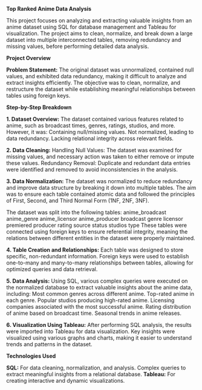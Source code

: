 **Top Ranked Anime Data Analysis**

This project focuses on analyzing and extracting valuable insights from an anime dataset using SQL for database management and Tableau for visualization. The project aims to clean, normalize, and break down a large dataset into multiple interconnected tables, removing redundancy and missing values, before performing detailed data analysis.

**Project Overview**

**Problem Statement:**
The original dataset was unnormalized, contained null values, and exhibited data redundancy, making it difficult to analyze and extract insights efficiently. The objective was to clean, normalize, and restructure the dataset while establishing meaningful relationships between tables using foreign keys.

**Step-by-Step Breakdown**

**1. Dataset Overview:**
The dataset contained various features related to anime, such as broadcast times, genres, ratings, studios, and more. However, it was:
Containing null/missing values.
Not normalized, leading to data redundancy.
Lacking relational integrity across relevant fields.

**2. Data Cleaning:**
Handling Null Values: The dataset was examined for missing values, and necessary action was taken to either remove or impute these values.
Redundancy Removal: Duplicate and redundant data entries were identified and removed to avoid inconsistencies in the analysis.

**3. Data Normalization:**
The dataset was normalized to reduce redundancy and improve data structure by breaking it down into multiple tables. The aim was to ensure each table contained atomic data and followed the principles of First, Second, and Third Normal Form (1NF, 2NF, 3NF).

The dataset was split into the following tables:
anime_broadcast
anime_genre
anime_licensor
anime_producer
broadcast
genre
licensor
premiered
producer
rating
source
status
studios
type
These tables were connected using foreign keys to ensure referential integrity, meaning the relations between different entities in the dataset were properly maintained.

**4. Table Creation and Relationships:**
Each table was designed to store specific, non-redundant information.
Foreign keys were used to establish one-to-many and many-to-many relationships between tables, allowing for optimized queries and data retrieval.

**5. Data Analysis:**
Using SQL, various complex queries were executed on the normalized database to extract valuable insights about the anime data, including:
Most common genres across different anime.
Top-rated anime in each genre.
Popular studios producing high-rated anime.
Licensing companies associated with the most successful anime.
Rating distribution of anime based on broadcast time.
Seasonal trends in anime releases.

**6. Visualization Using Tableau:**
After performing SQL analysis, the results were imported into Tableau for data visualization. Key insights were visualized using various graphs and charts, making it easier to understand trends and patterns in the dataset.

**Technologies Used**

**SQL:** For data cleaning, normalization, and analysis. Complex queries to extract meaningful insights from a relational database.
**Tableau:** For creating interactive and dynamic visualizations.

